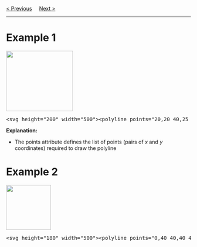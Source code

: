 <a href="/JS/Graphics/SVG/Polygon.md">&lt; Previous</a>
&nbsp;&nbsp;&nbsp;
<a href="/JS/Graphics/SVG/Path.md">Next &gt;</a>
<hr>
<h1>Example 1</h1>
<img src="https://i.imgur.com/LvpwUAk.png" height="164" width="182">
<pre>&lt;svg height="200" width="500"&gt;&lt;polyline points="20,20 40,25 60,40 80,120 120,140 200,180" style="fill:none;stroke:black;stroke-width:3" /&gt;&lt;/svg&gt;</pre>
<b>Explanation:</b>
<ul>
  <li>The points attribute defines the list of points (pairs of <var>x</var> and <var>y</var> coordinates) required to draw the polyline</li>
</ul>
<h1>Example 2</h1>
<img src="https://i.imgur.com/gBpFAj4.png" height="122" width="122">
<pre>&lt;svg height="180" width="500"&gt;&lt;polyline points="0,40 40,40 40,80 80,80 80,120 120,120 120,160" style="fill:white;stroke:red;stroke-width:4" /&gt;&lt;/svg&gt;</pre>
